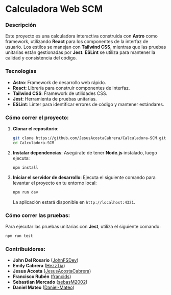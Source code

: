 
# **Calculadora Web SCM**

### **Descripción**
Este proyecto es una calculadora interactiva construida con **Astro** como framework, utilizando **React** para los componentes de la interfaz de usuario. Los estilos se manejan con **Tailwind CSS**, mientras que las pruebas unitarias están gestionadas por **Jest**. **ESLint** se utiliza para mantener la calidad y consistencia del código.

### **Tecnologías**
- **Astro**: Framework de desarrollo web rápido.
- **React**: Librería para construir componentes de interfaz.
- **Tailwind CSS**: Framework de utilidades CSS.
- **Jest**: Herramienta de pruebas unitarias.
- **ESLint**: Linter para identificar errores de código y mantener estándares.

### **Cómo correr el proyecto**:
1. **Clonar el repositorio**:
   ```bash
   git clone https://github.com/JesusAcostaCabrera/Calculadora-SCM.git
   cd Calculadora-SCM
   ```

2. **Instalar dependencias**:
   Asegúrate de tener **Node.js** instalado, luego ejecuta:
   ```bash
   npm install
   ```

3. **Iniciar el servidor de desarrollo**:
   Ejecuta el siguiente comando para levantar el proyecto en tu entorno local:
   ```bash
   npm run dev
   ```
   La aplicación estará disponible en `http://localhost:4321`.

### **Cómo correr las pruebas**:
Para ejecutar las pruebas unitarias con **Jest**, utiliza el siguiente comando:
```bash
npm run test
```

### **Contribuidores**:
- **John Del Rosario** ([JohnFSDev](https://github.com/JohnFSDev))
- **Emily Cabrera** ([HezzTia](https://github.com/HezzTia))
- **Jesus Acosta** ([JesusAcostaCabrera](https://github.com/JesusAcostaCabrera))
- **Francisco Rubén** ([francids](https://github.com/francids))
- **Sebastian Mercado** ([sebasM2002](https://github.com/sebasM2002))
- **Daniel Mateo** ([Daniel-Mateo](https://github.com/Daniel-Mateo))

